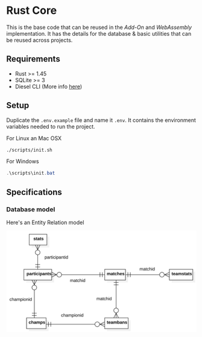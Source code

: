 # Rust Core

This is the base code that can be reused in the _Add-On_ and _WebAssembly_ implementation. It has
the details for the database & basic utilities that can be reused across projects.

## Requirements

- Rust >= 1.45
- SQLite >= 3
- Diesel CLI (More info [here](https://diesel.rs/guides/getting-started/))

## Setup

Duplicate the `.env.example` file and name it `.env`. It contains the environment variables needed
to run the project.

For Linux an Mac OSX

```bash
./scripts/init.sh
```

For Windows

```powershell
.\scripts\init.bat
```

## Specifications

### Database model

Here's an Entity Relation model

![Database Entity Relation Diagram](./db.svg)
